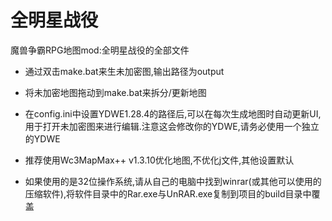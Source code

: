 全明星战役
=========================
魔兽争霸RPG地图mod:全明星战役的全部文件

* 通过双击make.bat来生未加密图,输出路径为output

* 将未加密地图拖动到make.bat来拆分/更新地图

* 在config.ini中设置YDWE1.28.4的路径后,可以在每次生成地图时自动更新UI,用于打开未加密图来进行编辑.注意这会修改你的YDWE,请务必使用一个独立的YDWE

* 推荐使用Wc3MapMax++ v1.3.10优化地图,不优化j文件,其他设置默认

* 如果使用的是32位操作系统,请从自己的电脑中找到winrar(或其他可以使用的压缩软件),将软件目录中的Rar.exe与UnRAR.exe复制到项目的build目录中覆盖